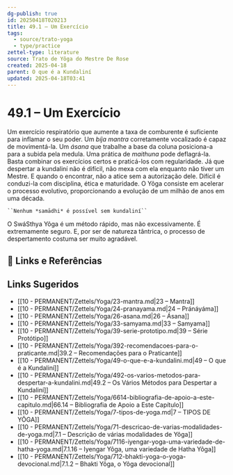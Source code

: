 ```yaml
---
dg-publish: true
id: 20250418T020213
title: 49.1 – Um Exercício
tags:
  - source/trato-yoga
  - type/practice
zettel-type: literature
source: Trato de Yôga do Mestre De Rose
created: 2025-04-18
parent: O que é a Kundaliní
updated: 2025-04-18T03:41
---
```


# 49.1 – Um Exercício

Um exercício respiratório que aumente a taxa de comburente é suficiente para inflamar o seu poder. Um *bíja mantra* corretamente vocalizado é capaz de movimentá-la. Um *ásana* que trabalhe a base da coluna posiciona-a para a subida pela medula. Uma prática de *maithuna* pode deflagrá-la. Basta combinar os exercícios certos e praticá-los com regularidade. Já que despertar a kundaliní não é difícil, não mexa com ela enquanto não tiver um Mestre. E quando o encontrar, não a atice sem a autorização dele. Difícil é conduzi-la com disciplina, ética e maturidade. O Yôga consiste em acelerar o processo evolutivo, proporcionando a evolução de um milhão de anos em uma década.

    ``Nenhum *samādhi* é possível sem kundaliní``

O SwáSthya Yôga é um método rápido, mas não excessivamente. É extremamente seguro. E, por ser de natureza tântrica, o processo de despertamento costuma ser muito agradável.

## 🔗 Links e Referências

## Links Sugeridos

- [[10 - PERMANENT/Zettels/Yoga/23-mantra.md|23 – Mantra]]
- [[10 - PERMANENT/Zettels/Yoga/24-pranayama.md|24 – Pránáyáma]]
- [[10 - PERMANENT/Zettels/Yoga/26-asana.md|26 – Ásana]]
- [[10 - PERMANENT/Zettels/Yoga/33-samyama.md|33 – Samyama]]
- [[10 - PERMANENT/Zettels/Yoga/39-serie-prototipo.md|39 – Série Protótipo]]
- [[10 - PERMANENT/Zettels/Yoga/392-recomendacoes-para-o-praticante.md|39.2 – Recomendações para o Praticante]]
- [[10 - PERMANENT/Zettels/Yoga/49-o-que-e-a-kundalini.md|49 – O que é a Kundaliní]]
- [[10 - PERMANENT/Zettels/Yoga/492-os-varios-metodos-para-despertar-a-kundalini.md|49.2 – Os Vários Métodos para Despertar a Kundaliní]]
- [[10 - PERMANENT/Zettels/Yoga/6614-bibliografia-de-apoio-a-este-capitulo.md|66.14 – Bibliografia de Apoio a Este Capítulo]]
- [[10 - PERMANENT/Zettels/Yoga/7-tipos-de-yoga.md|7 – TIPOS DE YÔGA]]
- [[10 - PERMANENT/Zettels/Yoga/71-descricao-de-varias-modalidades-de-yoga.md|7.1 – Descrição de várias modalidades de Yôga]]
- [[10 - PERMANENT/Zettels/Yoga/7116-iyengar-yoga-uma-variedade-de-hatha-yoga.md|7.1.16 – Iyengar Yôga, uma variedade de Hatha Yôga]]
- [[10 - PERMANENT/Zettels/Yoga/712-bhakti-yoga-o-yoga-devocional.md|7.1.2 – Bhakti Yôga, o Yôga devocional]]